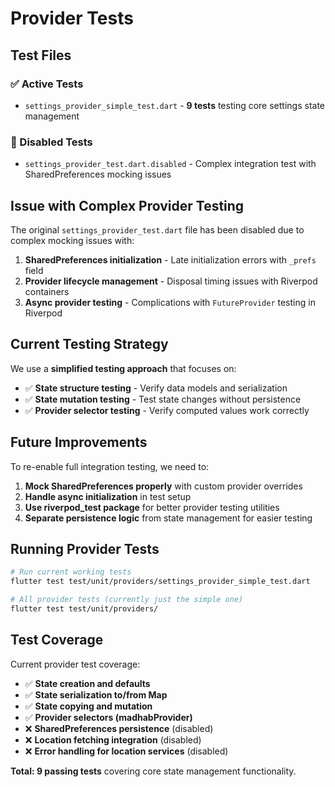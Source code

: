 # Provider Tests

## Test Files

### ✅ Active Tests
- `settings_provider_simple_test.dart` - **9 tests** testing core settings state management

### 🚫 Disabled Tests
- `settings_provider_test.dart.disabled` - Complex integration test with SharedPreferences mocking issues

## Issue with Complex Provider Testing

The original `settings_provider_test.dart` file has been disabled due to complex mocking issues with:

1. **SharedPreferences initialization** - Late initialization errors with `_prefs` field
2. **Provider lifecycle management** - Disposal timing issues with Riverpod containers  
3. **Async provider testing** - Complications with `FutureProvider` testing in Riverpod

## Current Testing Strategy

We use a **simplified testing approach** that focuses on:
- ✅ **State structure testing** - Verify data models and serialization
- ✅ **State mutation testing** - Test state changes without persistence
- ✅ **Provider selector testing** - Verify computed values work correctly

## Future Improvements

To re-enable full integration testing, we need to:

1. **Mock SharedPreferences properly** with custom provider overrides
2. **Handle async initialization** in test setup
3. **Use riverpod_test package** for better provider testing utilities
4. **Separate persistence logic** from state management for easier testing

## Running Provider Tests

```bash
# Run current working tests
flutter test test/unit/providers/settings_provider_simple_test.dart

# All provider tests (currently just the simple one)
flutter test test/unit/providers/
```

## Test Coverage

Current provider test coverage:
- ✅ **State creation and defaults** 
- ✅ **State serialization to/from Map**
- ✅ **State copying and mutation**
- ✅ **Provider selectors (madhabProvider)**
- ❌ **SharedPreferences persistence** (disabled)
- ❌ **Location fetching integration** (disabled)  
- ❌ **Error handling for location services** (disabled)

**Total: 9 passing tests** covering core state management functionality.

